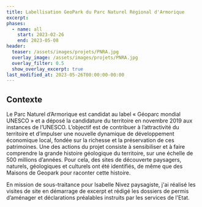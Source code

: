 ```yaml
---
title: Labellisation GeoPark du Parc Naturel Régional d'Armorique
excerpt:
phases:
  - name: all
    start: 2023-02-26
    end: 2023-05-08
header:
  teaser: /assets/images/projets/PNRA.jpg
  overlay_image: /assets/images/projets/PNRA.jpg
  overlay_filter: 0.5
  show_overlay_excerpt: true
last_modified_at: 2023-05-26T00:00:00-00:00
---
```


## Contexte 

Le Parc Naturel d’Armorique est candidat au label « Géoparc mondial UNESCO » et a déposé la candidature du territoire en novembre 2019 aux instances de l’UNESCO. L’objectif est de contribuer à l’attractivité du territoire et d’impulser une nouvelle dynamique de développement économique local, fondée sur la richesse et la préservation de ces patrimoines.
Une des actions du projet consiste à sensibiliser et à faire comprendre la grande histoire géologique du territoire, sur une échelle de 500 millions d’années. Pour cela, des sites de découverte paysagers, naturels, géologiques et culturels ont été identifiés, de même que des Maisons de Geopark pour raconter cette histoire.

En mission de sous-traitance pour Isabelle Nivez paysagiste, j'ai réalisé les visites de site en démarrage de excerpt et rédigé les dossiers de permis d’aménager et déclarations préalables instruits par les services de l'Etat.
